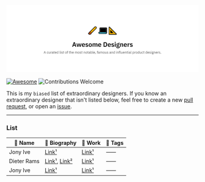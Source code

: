 ![cover](/cover.png)

[![Awesome](https://cdn.rawgit.com/sindresorhus/awesome/d7305f38d29fed78fa85652e3a63e154dd8e8829/media/badge.svg)](https://github.com/sindresorhus/awesome)
![Contributions Welcome](https://img.shields.io/badge/Contributions-welcome-blue.svg)

This is my ```biased``` list of extraordinary designers. If you know an extraordinary designer that isn't listed below, feel free to create a new [pull request](https://github.com/dontpanicgr/awesome-designers/pulls), or open an [issue](https://github.com/dontpanicgr/awesome-designers/issues/new).


---

### List


| 🎨 Name | 📜 Biography | 🔮 Work | 🔰 Tags |
| ---- | --------- | ---- | ---- | 
| Jony Ive | [Link¹](https://en.wikipedia.org/wiki/Jony_Ive) | [Link¹](https://www.apple.com/leadership/jonathan-ive/) | ⸺ |
| Dieter Rams | [Link¹](https://en.wikipedia.org/wiki/Dieter_Rams), [Link²](https://www.artsy.net/artist/dieter-rams) | [Link¹](https://www.vitsoe.com/eu/about/good-design) | ⸺ |
| Jony Ive | [Link¹](https://en.wikipedia.org/wiki/Christoph_Niemann) | [Link¹](http://www.christophniemann.com/) | ⸺ |



